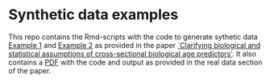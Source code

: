 # Synthetic data examples 
This repo contains the Rmd-scripts with the code to generate sythetic data [Example 1](Example1.md) and [Example 2](Example1.md) as provided in the paper [`Clarifying biological and statistical assumptions of cross-sectional biological age predictors'](https://www.biorxiv.org/content/10.1101/2022.09.08.507098v1.full.pdf). It also contains a [PDF](Analysis_LLS_partoffs_knitversion.pdf) with the code and output as provided in the real data section of the paper. 
